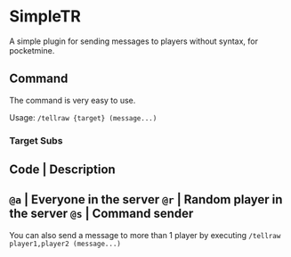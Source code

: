 # SimpleTR
A simple plugin for sending messages to players without syntax, for pocketmine.

## Command

The command is very easy to use.

Usage: `/tellraw {target} (message...)`

### Target Subs

Code | Description
------------------
`@a` | Everyone in the server 
`@r` | Random player in the server
`@s` | Command sender
------------------

You can also send a message to more than 1 player by executing `/tellraw player1,player2 (message...)`
 
